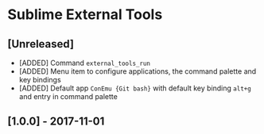 # Sublime External Tools

## [Unreleased]
- [ADDED] Command `external_tools_run` 
- [ADDED] Menu item to configure applications, the command palette and key bindings
- [ADDED] Default app `ConEmu {Git bash}` with default key binding `alt+g` and entry in command palette

## [1.0.0] - 2017-11-01
